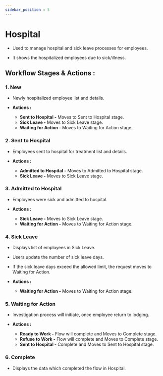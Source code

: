 ```yaml
---
sidebar_position : 5
---
```


# Hospital

  - Used to manage hospital and sick leave processes for employees.

  - It shows the hospitalized employees due to sick/illness.

## Workflow Stages & Actions :

### 1. New

  - Newly hospitalized employee list and details.

  - **Actions :**
    - **Sent to Hospital -** Moves to Sent to Hospital stage.
    - **Sick Leave -** Moves to Sick Leave stage.
    - **Waiting for Action -** Moves to Waiting for Action stage.

### 2. Sent to Hospital

  - Employees sent to hospital for treatment list and details.

  - **Actions :**
    - **Admitted to Hospital -** Moves to Admitted to Hospital stage.
    - **Sick Leave -** Moves to Sick Leave stage.

### 3. Admitted to Hospital

  - Employees were sick and admitted to hospital.

  - **Actions :**
    - **Sick Leave -** Moves to Sick Leave stage.
    - **Waiting for Action -** Moves to Waiting for Action stage.

### 4. Sick Leave

  - Displays list of employees in Sick Leave.

  - Users update the number of sick leave days.

  - If the sick leave days exceed the allowed limit, the request moves to Waiting for Action.

  - **Actions :**
    - **Waiting for Action -** Moves to Waiting for Action stage.

### 5. Waiting for Action

  - Investigation process will initiate, once employee return to lodging.

  - **Actions :**
    - **Ready to Work -** Flow will complete and Moves to Complete stage.
    - **Refuse to Work -** Flow will complete and Moves to Complete stage.
    - **Sent to Hospital -** Complete and Moves to Sent to Hospital stage.

### 6. Complete

  - Displays the data which completed the flow in Hospital.